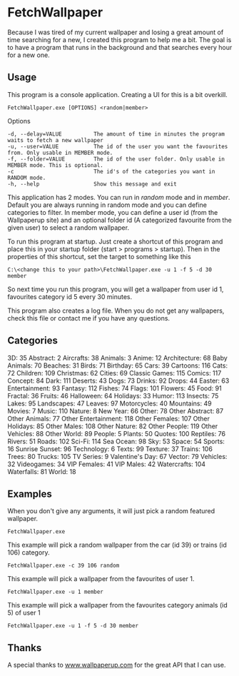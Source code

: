 FetchWallpaper
==============
Because I was tired of my current wallpaper and losing a great amount of time searching for a new, I created this program to help me a bit. The goal is to have a program that runs in the background and that searches every hour for a new one. 

Usage
-----
This program is a console application. Creating a UI for this is a bit overkill. 
	
	FetchWallpaper.exe [OPTIONS] <random|member>
	
Options

	-d, --delay=VALUE          The amount of time in minutes the program waits to fetch a new wallpaper
	-u, --user=VALUE           The id of the user you want the favourites from. Only usable in MEMBER mode.
	-f, --folder=VALUE         The id of the user folder. Only usable in MEMBER mode. This is optional.
	-c                         The id's of the categories you want in RANDOM mode.
	-h, --help                 Show this message and exit
	
This application has 2 modes. You can run in *random* mode and in *member*. Default you are always running in random mode and you can define categories to filter. In member mode, you can define a user id (from the Wallpaperup site) and an optional folder id (A categorized favourite from the given user) to select a random wallpaper.

To run this program at startup. Just create a shortcut of this program and place this in your startup folder (start > programs > startup). Then in the properties of this shortcut, set the target to something like this

	C:\<change this to your path>\FetchWallpaper.exe -u 1 -f 5 -d 30 member
	
So next time you run this program, you will get a wallpaper from user id 1, favourites category id 5 every 30 minutes.

This program also creates a log file. When you do not get any wallpapers, check this file or contact me if you have any questions.
	
Categories
----------
3D: 35
Abstract: 2
Aircrafts: 38
Animals: 3
Anime: 12
Architecture: 68
Baby Animals: 70
Beaches: 31
Birds: 71
Birthday: 65
Cars: 39
Cartoons: 116
Cats: 72
Children: 109
Christmas: 62
Cities: 69
Classic Games: 115
Comics: 117
Concept: 84
Dark: 111
Deserts: 43
Dogs: 73
Drinks: 92
Drops: 44
Easter: 63
Entertainment: 93
Fantasy: 112
Fishes: 74
Flags: 101
Flowers: 45
Food: 91
Fractal: 36
Fruits: 46
Halloween: 64
Holidays: 33
Humor: 113
Insects: 75
Lakes: 95
Landscapes: 47
Leaves: 97
Motorcycles: 40
Mountains: 49
Movies: 7
Music: 110
Nature: 8
New Year: 66
Other: 78
Other Abstract: 87
Other Animals: 77
Other Entertainment: 118
Other Females: 107
Other Holidays: 85
Other Males: 108
Other Nature: 82
Other People: 119
Other Vehicles: 88
Other World: 89
People: 5
Plants: 50
Quotes: 100
Reptiles: 76
Rivers: 51
Roads: 102
Sci-Fi: 114
Sea Ocean: 98
Sky: 53
Space: 54
Sports: 16
Sunrise Sunset: 96
Technology: 6
Texts: 99
Texture: 37
Trains: 106
Trees: 80
Trucks: 105
TV Series: 9
Valentine's Day: 67
Vector: 79
Vehicles: 32
Videogames: 34
VIP Females: 41
VIP Males: 42
Watercrafts: 104
Waterfalls: 81
World: 18

Examples
--------

When you don't give any arguments, it will just pick a random featured wallpaper.

	FetchWallpaper.exe
	
This example will pick a random wallpaper from the car (id 39) or trains (id 106) category.
	
	FetchWallpaper.exe -c 39 106 random
	
This example will pick a wallpaper from the favourites of user 1.
	
	FetchWallpaper.exe -u 1 member
	
This example will pick a wallpaper from the favourites category animals (id 5) of user 1	

	FetchWallpaper.exe -u 1 -f 5 -d 30 member

Thanks
------
A special thanks to www.wallpaperup.com for the great API that I can use.